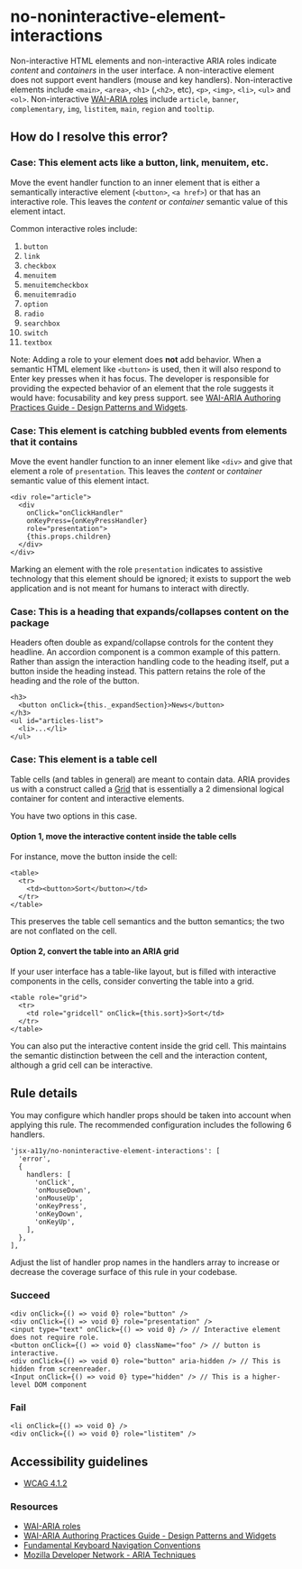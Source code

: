 no-noninteractive-element-interactions
======================================

Non-interactive HTML elements and non-interactive ARIA roles indicate *content* and *containers* in the user interface. A non-interactive element does not support event handlers (mouse and key handlers). Non-interactive elements include `<main>`, `<area>`, `<h1>` (,`<h2>`, etc), `<p>`, `<img>`, `<li>`, `<ul>` and `<ol>`. Non-interactive [WAI-ARIA roles](https://www.w3.org/TR/wai-aria-1.1/#usage_intro) include `article`, `banner`, `complementary`, `img`, `listitem`, `main`, `region` and `tooltip`.

How do I resolve this error?
----------------------------

### Case: This element acts like a button, link, menuitem, etc.

Move the event handler function to an inner element that is either a semantically interactive element (`<button>`, `<a href>`) or that has an interactive role. This leaves the *content* or *container* semantic value of this element intact.

Common interactive roles include:

1.  `button`
2.  `link`
3.  `checkbox`
4.  `menuitem`
5.  `menuitemcheckbox`
6.  `menuitemradio`
7.  `option`
8.  `radio`
9.  `searchbox`
10. `switch`
11. `textbox`

Note: Adding a role to your element does **not** add behavior. When a semantic HTML element like `<button>` is used, then it will also respond to Enter key presses when it has focus. The developer is responsible for providing the expected behavior of an element that the role suggests it would have: focusability and key press support. see [WAI-ARIA Authoring Practices Guide - Design Patterns and Widgets](https://www.w3.org/TR/wai-aria-practices-1.1/#aria_ex).

### Case: This element is catching bubbled events from elements that it contains

Move the event handler function to an inner element like `<div>` and give that element a role of `presentation`. This leaves the *content* or *container* semantic value of this element intact.

    <div role="article">
      <div
        onClick="onClickHandler"
        onKeyPress={onKeyPressHandler}
        role="presentation">
        {this.props.children}
      </div>
    </div>

Marking an element with the role `presentation` indicates to assistive technology that this element should be ignored; it exists to support the web application and is not meant for humans to interact with directly.

### Case: This is a heading that expands/collapses content on the package

Headers often double as expand/collapse controls for the content they headline. An accordion component is a common example of this pattern. Rather than assign the interaction handling code to the heading itself, put a button inside the heading instead. This pattern retains the role of the heading and the role of the button.

    <h3>
      <button onClick={this._expandSection}>News</button>
    </h3>
    <ul id="articles-list">
      <li>...</li>
    </ul>

### Case: This element is a table cell

Table cells (and tables in general) are meant to contain data. ARIA provides us with a construct called a [Grid](http://w3c.github.io/aria-practices/#grid) that is essentially a 2 dimensional logical container for content and interactive elements.

You have two options in this case.

#### Option 1, move the interactive content inside the table cells

For instance, move the button inside the cell:

    <table>
      <tr>
        <td><button>Sort</button></td>
      </tr>
    </table>

This preserves the table cell semantics and the button semantics; the two are not conflated on the cell.

#### Option 2, convert the table into an ARIA grid

If your user interface has a table-like layout, but is filled with interactive components in the cells, consider converting the table into a grid.

    <table role="grid">
      <tr>
        <td role="gridcell" onClick={this.sort}>Sort</td>
      </tr>
    </table>

You can also put the interactive content inside the grid cell. This maintains the semantic distinction between the cell and the interaction content, although a grid cell can be interactive.

Rule details
------------

You may configure which handler props should be taken into account when applying this rule. The recommended configuration includes the following 6 handlers.

    'jsx-a11y/no-noninteractive-element-interactions': [
      'error',
      {
        handlers: [
          'onClick',
          'onMouseDown',
          'onMouseUp',
          'onKeyPress',
          'onKeyDown',
          'onKeyUp',
        ],
      },
    ],

Adjust the list of handler prop names in the handlers array to increase or decrease the coverage surface of this rule in your codebase.

### Succeed

    <div onClick={() => void 0} role="button" />
    <div onClick={() => void 0} role="presentation" />
    <input type="text" onClick={() => void 0} /> // Interactive element does not require role.
    <button onClick={() => void 0} className="foo" /> // button is interactive.
    <div onClick={() => void 0} role="button" aria-hidden /> // This is hidden from screenreader.
    <Input onClick={() => void 0} type="hidden" /> // This is a higher-level DOM component

### Fail

    <li onClick={() => void 0} />
    <div onClick={() => void 0} role="listitem" />

Accessibility guidelines
------------------------

-   [WCAG 4.1.2](https://www.w3.org/WAI/WCAG21/Understanding/name-role-value)

### Resources

-   [WAI-ARIA roles](https://www.w3.org/TR/wai-aria-1.1/#usage_intro)
-   [WAI-ARIA Authoring Practices Guide - Design Patterns and Widgets](https://www.w3.org/TR/wai-aria-practices-1.1/#aria_ex)
-   [Fundamental Keyboard Navigation Conventions](https://www.w3.org/TR/wai-aria-practices-1.1/#kbd_generalnav)
-   [Mozilla Developer Network - ARIA Techniques](https://developer.mozilla.org/en-US/docs/Web/Accessibility/ARIA/ARIA_Techniques/Using_the_button_role#Keyboard_and_focus)
